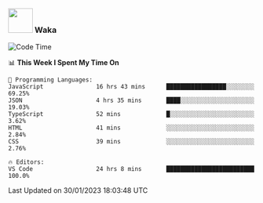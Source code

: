 ### <img src="https://media.giphy.com/media/VgCDAzcKvsR6OM0uWg/giphy.gif" width="50"> Waka

  <!--START_SECTION:waka-->
![Code Time](http://img.shields.io/badge/Code%20Time-1%2C229%20hrs%2015%20mins-blue)

📊 **This Week I Spent My Time On** 

```text
💬 Programming Languages: 
JavaScript               16 hrs 43 mins      █████████████████░░░░░░░░   69.25% 
JSON                     4 hrs 35 mins       ████░░░░░░░░░░░░░░░░░░░░░   19.03% 
TypeScript               52 mins             █░░░░░░░░░░░░░░░░░░░░░░░░   3.62% 
HTML                     41 mins             ░░░░░░░░░░░░░░░░░░░░░░░░░   2.84% 
CSS                      39 mins             ░░░░░░░░░░░░░░░░░░░░░░░░░   2.76%

🔥 Editors: 
VS Code                  24 hrs 8 mins       █████████████████████████   100.0%

```


 Last Updated on 30/01/2023 18:03:48 UTC
<!--END_SECTION:waka-->
